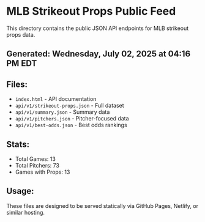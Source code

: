 # MLB Strikeout Props Public Feed

This directory contains the public JSON API endpoints for MLB strikeout props data.

## Generated: Wednesday, July 02, 2025 at 04:16 PM EDT

## Files:
- `index.html` - API documentation
- `api/v1/strikeout-props.json` - Full dataset
- `api/v1/summary.json` - Summary data
- `api/v1/pitchers.json` - Pitcher-focused data  
- `api/v1/best-odds.json` - Best odds rankings

## Stats:
- Total Games: 13
- Total Pitchers: 73
- Games with Props: 13

## Usage:
These files are designed to be served statically via GitHub Pages, Netlify, or similar hosting.
